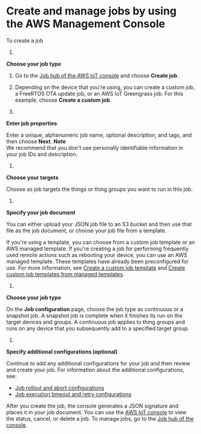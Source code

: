 # Create and manage jobs by using the AWS Management Console<a name="manage-job-console"></a>

To create a job

1. 

**Choose your job type**

   1. Go to the [Job hub of the AWS IoT console](https://console.aws.amazon.com/iot/home#/jobhub) and choose **Create job**\.

   1. Depending on the device that you're using, you can create a custom job, a FreeRTOS OTA update job, or an AWS IoT Greengrass job\. For this example, choose **Create a custom job**\.

1. 

**Enter job properties**

   Enter a unique, alphanumeric job name, optional description, and tags, and then choose **Next**\.
**Note**  
We recommend that you don't use personally identifiable information in your job IDs and description\.

1. 

**Choose your targets**

   Choose as job targets the things or thing groups you want to run in this job\.

1. 

**Specify your job document**

   You can either upload your JSON job file to an S3 bucket and then use that file as the job document, or choose your job file from a template\.

   If you're using a template, you can choose from a custom job template or an AWS managed template\. If you're creating a job for performing frequently used remote actions such as rebooting your device, you can use an AWS managed template\. These templates have already been preconfigured for use\. For more information, see [Create a custom job template](job-templates-console.md#job-templates-console-create) and [Create custom job templates from managed templates](job-template-manage-console-create.md#job-template-manage-create-template)\. 

1. 

**Choose your job type**

   On the **Job configuration** page, choose the job type as continuous or a snapshot job\. A snapshot job is complete when it finishes its run on the target devices and groups\. A continuous job applies to thing groups and runs on any device that you subsequently add to a specified target group\.

1. 

**Specify additional configurations \(optional\)**

   Continue to add any additional configurations for your job and then review and create your job\. For information about the additional configurations, see:
   + [Job rollout and abort configurations](jobs-configurations.md#job-rollout-abort)
   + [Job execution timeout and retry configurations](jobs-configurations.md#job-timeout-retry)

After you create the job, the console generates a JSON signature and places it in your job document\. You can use the [AWS IoT console](https://console.aws.amazon.com/iot/) to view the status, cancel, or delete a job\. To manage jobs, go to the [Job hub of the console](https://console.aws.amazon.com/iot/home#/jobhub)\. 